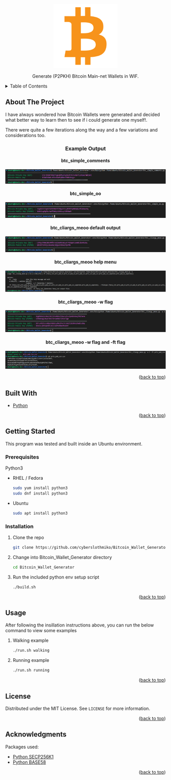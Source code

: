 <div id="top"></div>

<!-- PROJECT LOGO -->
<br />
<div align="center">
  <a href="https://github.com/CyberSlothMiko/Bitcoin_Wallet_Generator">
    <img src="images/Logo.png" alt="Logo" width="200" height="200">
  </a>
  <p align="center">
    Generate (P2PKH) Bitcoin Main-net Wallets in WIF.
  </p>
</div>



<!-- TABLE OF CONTENTS -->
<details>
  <summary>Table of Contents</summary>
  <ol>
    <li>
      <a href="#about-the-project">About The Project</a>
      <ul>
        <li><a href="#built-with">Built With</a></li>
      </ul>
    </li>
    <li>
      <a href="#getting-started">Getting Started</a>
      <ul>
        <li><a href="#prerequisites">Prerequisites</a></li>
        <li><a href="#installation">Installation</a></li>
      </ul>
    </li>
    <li><a href="#usage">Usage</a></li>
    <li><a href="#license">License</a></li>
    <li><a href="#acknowledgments">Acknowledgments</a></li>
  </ol>
</details>


<!-- ABOUT THE PROJECT -->
## About The Project

I have always wondered how Bitcoin Wallets were generated and decided what better way to learn then to see if i could generate one myself!.

There were quite a few iterations along the way and a few variations and considerations too.

<div align="center"><h3>Example Output</h3></div>
<div align="center"><h4>btc_simple_comments</h4></div>
<div align="center">
  <img src="images/btc_simple_comments.png" alt="Logo">
</div>
<div align="center"><h4>btc_simple_oo</h4></div>
<div align="center">
  <img src="images/btc_simple_oo.png" alt="Logo">
</div>
<div align="center"><h4>btc_cliargs_meoo default output</h4></div>
<div align="center">
  <img src="images/btc_cliargs_meoo_1.png" alt="Logo">
</div>
<div align="center"><h4>btc_cliargs_meoo help menu</h4></div>
<div align="center">
  <img src="images/btc_cliargs_meoo_2.png" alt="Logo">
</div>
<div align="center"><h4>btc_cliargs_meoo -w flag </h4></div>
<div align="center">
  <img src="images/btc_cliargs_meoo_3.png" alt="Logo">
</div>
<div align="center"><h4>btc_cliargs_meoo -w flag and -ft flag</h4></div>
<div align="center">
  <img src="images/btc_cliargs_meoo_4.png" alt="Logo">
</div>

<p align="right">(<a href="#top">back to top</a>)</p>


## Built With

* [Python](https://www.python.org/)

<p align="right">(<a href="#top">back to top</a>)</p>


<!-- GETTING STARTED -->
## Getting Started

This program was tested and built inside an Ubuntu environment.
### Prerequisites
Python3
* RHEL / Fedora
  ```sh
  sudo yum install python3
  sudo dnf install python3
  ```
* Ubuntu
  ```sh
  sudo apt install python3
  ```

### Installation

1. Clone the repo
   ```bash
   git clone https://github.com/cyberslothmiko/Bitcoin_Wallet_Generator.git
   ```
2. Change into Bitcoin_Wallet_Generator directory
   ```bash
   cd Bitcoin_Wallet_Generator
   ```
3. Run the included python env setup script
   ```bash
   ./build.sh
   ```

<p align="right">(<a href="#top">back to top</a>)</p>


<!-- USAGE EXAMPLES -->
## Usage

After following the insillation instructions above, you can run the below command to view some examples

1. Walking example
   ```bash
   ./run.sh walking
   ```
2. Running example
   ```bash
   ./run.sh running
   ```

<p align="right">(<a href="#top">back to top</a>)</p>


<!-- LICENSE -->
## License

Distributed under the MIT License. See `LICENSE` for more information.

<p align="right">(<a href="#top">back to top</a>)</p>


<!-- ACKNOWLEDGMENTS -->
## Acknowledgments

Packages used:
* [Python SECP256K1](https://pypi.org/project/secp256k1/)
* [Python BASE58](https://pypi.org/project/base58/)

<p align="right">(<a href="#top">back to top</a>)</p>